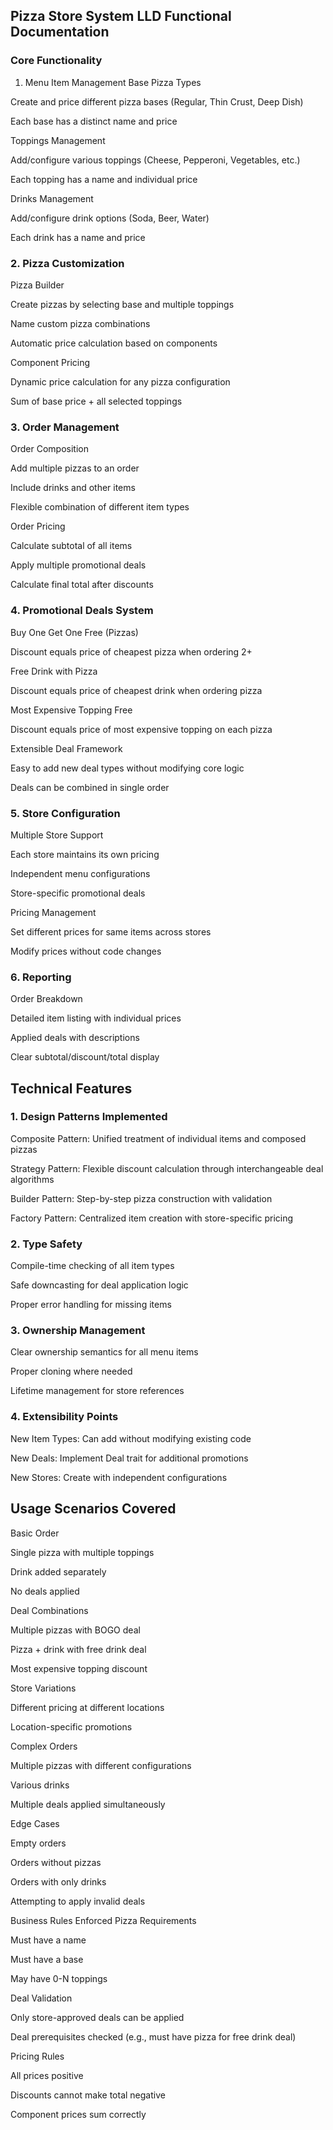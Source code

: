 ## Pizza Store System LLD Functional Documentation
###   Core Functionality
1. Menu Item Management
Base Pizza Types

Create and price different pizza bases (Regular, Thin Crust, Deep Dish)

Each base has a distinct name and price

Toppings Management

Add/configure various toppings (Cheese, Pepperoni, Vegetables, etc.)

Each topping has a name and individual price

Drinks Management

Add/configure drink options (Soda, Beer, Water)

Each drink has a name and price

###   2. Pizza Customization
Pizza Builder

Create pizzas by selecting base and multiple toppings

Name custom pizza combinations

Automatic price calculation based on components

Component Pricing

Dynamic price calculation for any pizza configuration

Sum of base price + all selected toppings

###   3. Order Management
Order Composition

Add multiple pizzas to an order

Include drinks and other items

Flexible combination of different item types

Order Pricing

Calculate subtotal of all items

Apply multiple promotional deals

Calculate final total after discounts

###   4. Promotional Deals System
Buy One Get One Free (Pizzas)

Discount equals price of cheapest pizza when ordering 2+

Free Drink with Pizza

Discount equals price of cheapest drink when ordering pizza

Most Expensive Topping Free

Discount equals price of most expensive topping on each pizza

Extensible Deal Framework

Easy to add new deal types without modifying core logic

Deals can be combined in single order

###   5. Store Configuration
Multiple Store Support

Each store maintains its own pricing

Independent menu configurations

Store-specific promotional deals

Pricing Management

Set different prices for same items across stores

Modify prices without code changes

###   6. Reporting
Order Breakdown

Detailed item listing with individual prices

Applied deals with descriptions

Clear subtotal/discount/total display

##  Technical Features
###   1. Design Patterns Implemented
Composite Pattern: Unified treatment of individual items and composed pizzas

Strategy Pattern: Flexible discount calculation through interchangeable deal algorithms

Builder Pattern: Step-by-step pizza construction with validation

Factory Pattern: Centralized item creation with store-specific pricing

###   2. Type Safety
Compile-time checking of all item types

Safe downcasting for deal application logic

Proper error handling for missing items

###   3. Ownership Management
Clear ownership semantics for all menu items

Proper cloning where needed

Lifetime management for store references

###   4. Extensibility Points
New Item Types: Can add without modifying existing code

New Deals: Implement Deal trait for additional promotions

New Stores: Create with independent configurations

## Usage Scenarios Covered
Basic Order

Single pizza with multiple toppings

Drink added separately

No deals applied

Deal Combinations

Multiple pizzas with BOGO deal

Pizza + drink with free drink deal

Most expensive topping discount

Store Variations

Different pricing at different locations

Location-specific promotions

Complex Orders

Multiple pizzas with different configurations

Various drinks

Multiple deals applied simultaneously

Edge Cases

Empty orders

Orders without pizzas

Orders with only drinks

Attempting to apply invalid deals

Business Rules Enforced
Pizza Requirements

Must have a name

Must have a base

May have 0-N toppings

Deal Validation

Only store-approved deals can be applied

Deal prerequisites checked (e.g., must have pizza for free drink deal)

Pricing Rules

All prices positive

Discounts cannot make total negative

Component prices sum correctly